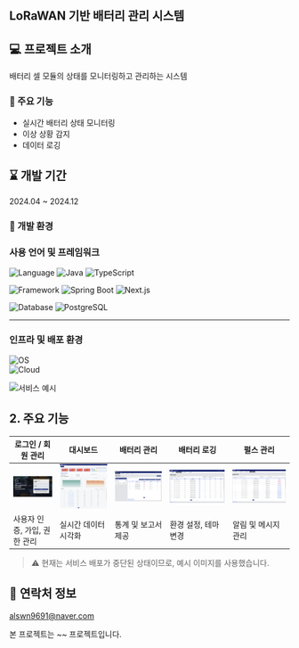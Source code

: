 ## LoRaWAN 기반 배터리 관리 시스템


## 💻 프로젝트 소개
배터리 셀 모듈의 상태를 모니터링하고 관리하는 시스템

  
### 📌 주요 기능
- 실시간 배터리 상태 모니터링
- 이상 상황 감지
- 데이터 로깅


## ⌛️ 개발 기간
2024.04 ~ 2024.12


### 🔧 개발 환경
### 사용 언어 및 프레임워크
![Language](https://img.shields.io/badge/Language-%23121011?style=for-the-badge)
![Java](https://img.shields.io/badge/java-%23ED8B00.svg?style=for-the-badge&logo=java&logoColor=white) ![TypeScript](https://img.shields.io/badge/TypeScript-%23007ACC.svg?style=for-the-badge&logo=typescript&logoColor=white)

![Framework](https://img.shields.io/badge/Framework-%23121011?style=for-the-badge)
![Spring Boot](https://img.shields.io/badge/springboot-%236DB33F.svg?style=for-the-badge&logo=springboot&logoColor=white) ![Next.js](https://img.shields.io/badge/Next.js-%23000000.svg?style=for-the-badge&logo=nextdotjs&logoColor=white)

![Database](https://img.shields.io/badge/Database-%23121011?style=for-the-badge)
![PostgreSQL](https://img.shields.io/badge/PostgreSQL-%23336791.svg?style=for-the-badge&logo=postgresql&logoColor=white)

---

### 인프라 및 배포 환경
![OS](https://img.shields.io/badge/OS-Ubuntu%2024.04.1%20LTS-%23E95420?style=for-the-badge&logo=ubuntu&logoColor=white)  
![Cloud](https://img.shields.io/badge/Cloud-AWS-%23232F3E?style=for-the-badge&logo=amazon-aws&logoColor=white)
   
![서비스 예시](https://via.placeholder.com/800x400?text=Service+Preview)

## 2. 주요 기능

| 로그인 / 회원 관리 | 대시보드 | 배터리 관리 | 배터리 로깅 | 펄스 관리 |
|-----------------|----------|-----------|------------|-------------|
| ![Login](./assets/feature1.png) | ![Dashboard](./assets/feature2.png) | ![Analytics](./assets/feature3.png) | ![Logging](./assets/feature4.png) | ![Pulse](./assets/feature5.png) |
| 사용자 인증, 가입, 권한 관리 | 실시간 데이터 시각화 | 통계 및 보고서 제공 | 환경 설정, 테마 변경 | 알림 및 메시지 관리 |

> ⚠️ 현재는 서비스 배포가 중단된 상태이므로, 예시 이미지를 사용했습니다.
  
## 📧 연락처 정보
alswn9691@naver.com  

  
본 프로젝트는 ~~ 프로젝트입니다.
